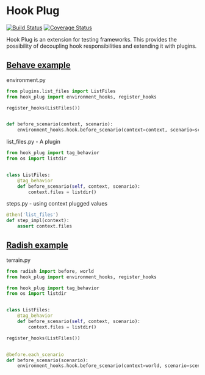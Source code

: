 # Hook Plug

[![Build Status](https://travis-ci.com/dunossauro/hook_plug.svg?branch=master)](https://travis-ci.com/dunossauro/hook_plug)
[![Coverage Status](https://coveralls.io/repos/github/dunossauro/hook_plug/badge.svg?branch=master)](https://coveralls.io/github/dunossauro/hook_plug?branch=master)

Hook Plug is an extension for testing frameworks. This provides the possibility of decoupling hook responsibilities and extending it with plugins.


## [Behave example](./examples/behave)

environment.py
```Python
from plugins.list_files import ListFiles
from hook_plug import environment_hooks, register_hooks

register_hooks(ListFiles())


def before_scenario(context, scenario):
    environment_hooks.hook.before_scenario(context=context, scenario=scenario)
```

list_files.py - A plugin

```Python
from hook_plug import tag_behavior
from os import listdir


class ListFiles:
    @tag_behavior
    def before_scenario(self, context, scenario):
        context.files = listdir()
```

steps.py - using context plugged values

```Python
@then('list_files')
def step_impl(context):
    assert context.files
```

## [Radish example](./examples/radish)

terrain.py
```Python
from radish import before, world
from hook_plug import environment_hooks, register_hooks

from hook_plug import tag_behavior
from os import listdir


class ListFiles:
    @tag_behavior
    def before_scenario(self, context, scenario):
        context.files = listdir()

register_hooks(ListFiles())


@before.each_scenario
def before_scenario(scenario):
    environment_hooks.hook.before_scenario(context=world, scenario=scenario)
```
